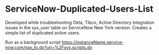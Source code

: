 # ServiceNow-Duplicated-Users-List
Developed while troubleshooting Okta, Tibco, Active Directory integration issues in the sys_user table on ServiceNow New York version. Creates a simple list of duplicated active users.

Run as a background script https://instanceName.service-now.com/nav_to.do?uri=%2Fsys.scripts.do
